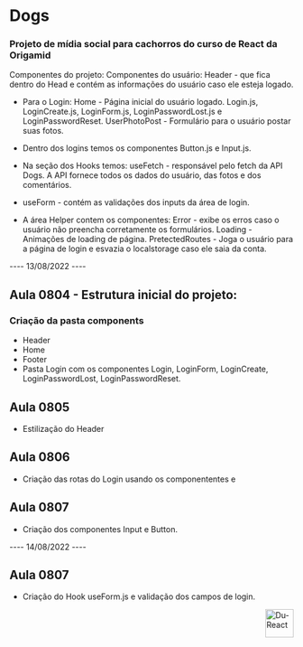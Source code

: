 # Dogs

### Projeto de mídia social para cachorros do curso de React da Origamid

Componentes do projeto:
Componentes do usuário:
Header - que fica dentro do Head e contém as informações do usuário caso ele esteja logado.

- Para o Login:
  Home - Página inicial do usuário logado.
  Login.js, LoginCreate.js, LoginForm.js, LoginPasswordLost.js e LoginPasswordReset.
  UserPhotoPost - Formulário para o usuário postar suas fotos.

- Dentro dos logins temos os componentes Button.js e Input.js.

- Na seção dos Hooks temos:
  useFetch - responsável pelo fetch da API Dogs. A API fornece todos os dados do usuário, das fotos e dos comentários.

- useForm - contém as validações dos inputs da área de login.

- A área Helper contem os componentes:
  Error - exibe os erros caso o usuário não preencha corretamente os formulários.
  Loading - Animações de loading de página.
  PretectedRoutes - Joga o usuário para a página de login e esvazia o localstorage caso ele saia da conta.

---- 13/08/2022 ----

## Aula 0804 - Estrutura inicial do projeto:

### Criação da pasta components

- Header
- Home
- Footer
- Pasta Login com os componentes Login, LoginForm, LoginCreate, LoginPasswordLost, LoginPasswordReset.

## Aula 0805

- Estilização do Header

## Aula 0806

- Criação das rotas do Login usando os componententes <Routes> e <Route>

## Aula 0807

- Criação dos componentes Input e Button.

---- 14/08/2022 ----

## Aula 0807

- Criação do Hook useForm.js e validação dos campos de login.

<img align="right" alt="Du-React" height="50" src= "https://img.shields.io/badge/React-20232A?style=for-the-badge&logo=react&logoColor=61DAFB">
